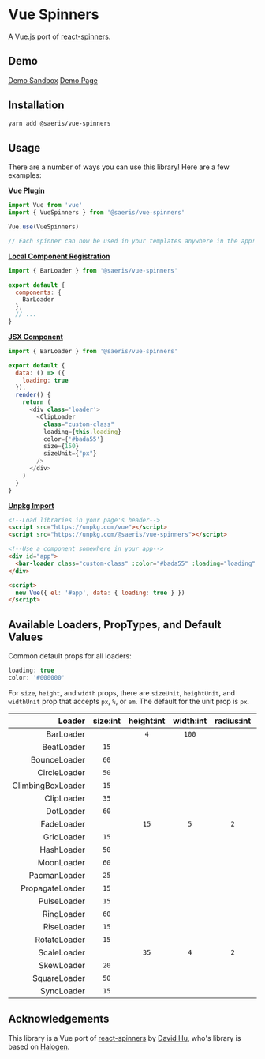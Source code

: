 # Vue Spinners

A Vue.js port of [react-spinners](https://github.com/davidhu2000/react-spinners).

## Demo

[Demo Sandbox](https://codesandbox.io/s/github/Saeris/vue-spinners/tree/master/example)
[Demo Page](https://vue-spinners.saeris.io/)

## Installation

```bash
yarn add @saeris/vue-spinners
```

## Usage

There are a number of ways you can use this library! Here are a few examples:

**[Vue Plugin](https://vuejs.org/v2/guide/plugins.html#Using-a-Plugin)**
```js
import Vue from 'vue'
import { VueSpinners } from '@saeris/vue-spinners'

Vue.use(VueSpinners)

// Each spinner can now be used in your templates anywhere in the app!
```

**[Local Component Registration](https://vuejs.org/v2/guide/components-registration.html#Local-Registration)**
```js
import { BarLoader } from '@saeris/vue-spinners'

export default {
  components: {
    BarLoader
  },
  // ...
}
```

**[JSX Component](https://vuejs.org/v2/guide/render-function.html#JSX)**

```js
import { BarLoader } from '@saeris/vue-spinners'

export default {
  data: () => ({
    loading: true
  }),
  render() {
    return (
      <div class='loader'>
        <ClipLoader
          class="custom-class"
          loading={this.loading}
          color={'#bada55'}
          size={150}
          sizeUnit={"px"}
        />
      </div>
    )
  }
}
```

**[Unpkg Import](https://vuejs.org/v2/cookbook/packaging-sfc-for-npm.html#What-does-my-packaged-component-look-like)**
```html
<!--Load libraries in your page's header-->
<script src="https://unpkg.com/vue"></script>
<script src="https://unpkg.com/@saeris/vue-spinners"></script>

<!--Use a component somewhere in your app-->
<div id="app">
  <bar-loader class="custom-class" :color="#bada55" :loading="loading" :size="150" :sizeUnit="px"></bar-loader>
</div>

<script>
  new Vue({ el: '#app', data: { loading: true } })
</script>
```

## Available Loaders, PropTypes, and Default Values

Common default props for all loaders:

```js
loading: true
color: '#000000'
```

For `size`, `height`, and `width` props, there are `sizeUnit`, `heightUnit`, and `widthUnit` prop that accepts `px`, `%`, or `em`. The default for the unit prop is `px`.

Loader                  | size:int | height:int | width:int | radius:int | margin:str
-----------------------:|:--------:|:----------:|:---------:|:----------:|:---------:
BarLoader               |          | `4`        | `100`     |            |
BeatLoader              | `15`     |            |           |            | `2px`
BounceLoader            | `60`     |            |           |            |
CircleLoader            | `50`     |            |           |            |
ClimbingBoxLoader       | `15`     |            |           |            |
ClipLoader              | `35`     |            |           |            |
DotLoader               | `60`     |            |           |            | `2px`
FadeLoader              |          | `15`       | `5`       | `2`        | `2px`
GridLoader              | `15`     |            |           |            |
HashLoader              | `50`     |            |           |            | `2px`
MoonLoader              | `60`     |            |           |            | `2px`
PacmanLoader            | `25`     |            |           |            | `2px`
PropagateLoader         | `15`     |            |           |            |
PulseLoader             | `15`     |            |           |            | `2px`
RingLoader              | `60`     |            |           |            | `2px`
RiseLoader              | `15`     |            |           |            | `2px`
RotateLoader            | `15`     |            |           |            | `2px`
ScaleLoader             |          | `35`       | `4`       | `2`        | `2px`
SkewLoader              | `20`     |            |           |            |
SquareLoader            | `50`     |            |           |            |
SyncLoader              | `15`     |            |           |            | `2px`

## Acknowledgements

This library is a Vue port of [react-spinners](https://github.com/davidhu2000/react-spinners) by [David Hu](https://github.com/davidhu2000), who's library is based on [Halogen](https://github.com/yuanyan/halogen).
